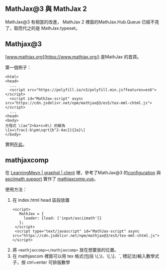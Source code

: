 ## MathJax@3 與 MathJax 2
MathJax@3 有相當的改進， MathJax 2 裡面的MathJax.Hub.Queue 已經不見了，取而代之的是 MathJax.typeset。
## Mathjax@3
[www.mathjax.org](https://www.mathjax.org/) 是MathJax 的首頁。

第一個例子：
```
<html>
<head>
  ...
  <script src="https://polyfill.io/v3/polyfill.min.js?features=es6"></script>
  <script id="MathJax-script" async src="https://cdn.jsdelivr.net/npm/mathjax@3/es5/tex-mml-chtml.js"></script>
  ...
<head>
<body>
方程式 \(ax^2+bx+c=0\) 的解為
\[x=\frac{-b\pm\sqrt{b^2-4ac}}{2a}\]
</body>
```
實例[在此](http://hjy1210.github.io/mathjax/mathjax.html)。
## mathjaxcomp
在 [LearningMevn | graphql | client](https://github.com/hjy1210/LearningMevn/tree/master/graphql/client) 裡，參考了MathJax@3 的[configuration](http://docs.mathjax.org/en/latest/web/configuration.html#loading-additional-components) 與 [asciimath support](http://docs.mathjax.org/en/latest/input/asciimath.html) 實作了 [mathjaxcomp.vue](https://github.com/hjy1210/LearningMevn/blob/master/graphql/client/src/components/mathjaxcomp.vue)。

使用方法：
1. 在 index.html head 區段放置  
   ```
   <script>
      MathJax = {
        loader: {load: ['input/asciimath']}
      };
    </script>
    <script type="text/javascript" id="MathJax-script" async src="https://cdn.jsdelivr.net/npm/mathjax@3/es5/tex-mml-chtml.js"></script>
    ```
2. 將 `<mathjaxcomp></mathjaxcomp>` 放在想要放的位置。
3. 在 mathjaxcom 裡面可以用 tex 格式(包括 \\(,\\\)、\\[,\\]、\`,\`標記法)輸入數學式子，按 ctrl+enter 可排版數學


